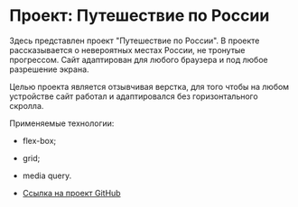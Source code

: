 # Проект: Путешествие по России

Здесь представлен проект "Путешествие по России". В проекте рассказывается о невероятных местах России, не тронутые прогрессом. Сайт адаптирован для любого браузера и под любое разрешение экрана.

Целью проекта является отзывчивая верстка, для того чтобы на любом устройстве сайт работал и адаптировался без горизонтального скролла.

Применяемые технологии:
* flex-box; 
* grid;
* media query.

* [Ссылка на проект GitHub](https://jul-rox.github.io/russian-travel/index.html )


